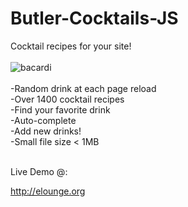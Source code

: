 # Butler-Cocktails-JS
Cocktail recipes for your site!
<br><br>
![bacardi](https://user-images.githubusercontent.com/16135535/135695899-054b038d-ec59-41ed-a596-f8af6cbdcda8.png)
<br>
<br>
-Random drink at each page reload<br>
-Over 1400 cocktail recipes<br>
-Find your favorite drink<br>
-Auto-complete<br>
-Add new drinks!<br>
-Small file size < 1MB<br><br>

Live Demo @: 

http://elounge.org
